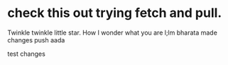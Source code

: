 # check this out trying fetch and pull.
Twinkle twinkle little star. How I wonder what you are
l;lm
bharata
made changes push
aada

test changes

